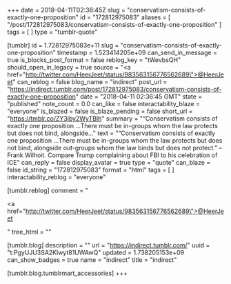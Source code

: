 +++
date = 2018-04-11T02:36:45Z
slug = "conservatism-consists-of-exactly-one-proposition"
id = "172812975083"
aliases = [ "/post/172812975083/conservatism-consists-of-exactly-one-proposition" ]
tags = [ ]
type = "tumblr-quote"

[tumblr]
id = 1.72812975083e+11
slug = "conservatism-consists-of-exactly-one-proposition"
timestamp = 1.523414205e+09
can_send_in_message = true
is_blocks_post_format = false
reblog_key = "tWevbsQH"
should_open_in_legacy = true
source = "<a href=\"http://twitter.com/HeerJeet/status/983563156776562689\">@HeerJeet</a>"
can_reblog = false
blog_name = "indirect"
post_url = "https://indirect.tumblr.com/post/172812975083/conservatism-consists-of-exactly-one-proposition"
date = "2018-04-11 02:36:45 GMT"
state = "published"
note_count = 0.0
can_like = false
interactability_blaze = "everyone"
is_blazed = false
is_blaze_pending = false
short_url = "https://tmblr.co/ZY3jby2WyTBlh"
summary = "“Conservatism consists of exactly one proposition …There must be in-groups whom the law protects but does not bind, alongside..."
text = "“Conservatism consists of exactly one proposition …There must be in-groups whom the law protects but does not bind, alongside out-groups whom the law binds but does not protect.” &ndash; Frank Wilhoit. Compare Trump complaining about FBI to his celebration of ICE"
can_reply = false
display_avatar = true
type = "quote"
can_blaze = false
id_string = "172812975083"
format = "html"
tags = [ ]
interactability_reblog = "everyone"

[tumblr.reblog]
comment = "<p><a href=\"http://twitter.com/HeerJeet/status/983563156776562689\">@HeerJeet</a></p>"
tree_html = ""

[tumblr.blog]
description = ""
url = "https://indirect.tumblr.com/"
uuid = "t:PgyUJU3SA2Klwyt81UWAwQ"
updated = 1.738205153e+09
can_show_badges = true
name = "indirect"
title = "indirect"

[tumblr.blog.tumblrmart_accessories]
+++
